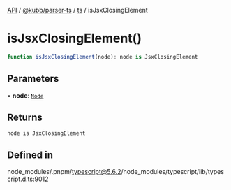 [API](../../../../../packages.md) / [@kubb/parser-ts](../../../index.md) / [ts](../index.md) / isJsxClosingElement

# isJsxClosingElement()

```ts
function isJsxClosingElement(node): node is JsxClosingElement
```

## Parameters

• **node**: [`Node`](../interfaces/Node.md)

## Returns

`node is JsxClosingElement`

## Defined in

node\_modules/.pnpm/typescript@5.6.2/node\_modules/typescript/lib/typescript.d.ts:9012
